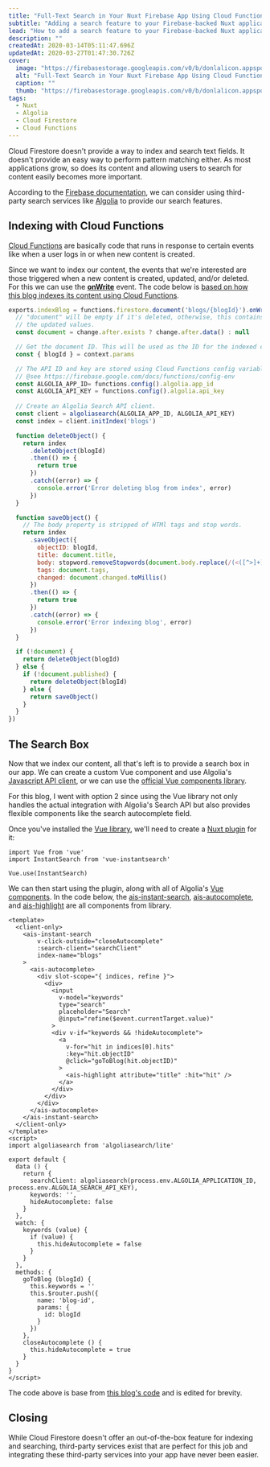```yaml
---
title: "Full-Text Search in Your Nuxt Firebase App Using Cloud Functions and Algolia"
subtitle: "Adding a search feature to your Firebase-backed Nuxt application using Algolia"
lead: "How to add a search feature to your Firebase-backed Nuxt application using Algolia"
description: ""
createdAt: 2020-03-14T05:11:47.696Z
updatedAt: 2020-03-27T01:47:30.726Z
cover: 
  image: "https://firebasestorage.googleapis.com/v0/b/donlalicon.appspot.com/o/images%2Falgolia-firestore(1).png?alt=media&token=f2b052ec-9524-4c76-b251-f40927869bf1"
  alt: "Full-Text Search in Your Nuxt Firebase App Using Cloud Functions and Algolia cover image"
  caption: ""
  thumb: "https://firebasestorage.googleapis.com/v0/b/donlalicon.appspot.com/o/images%2Falgolia-firestore(1)_thumb.png?alt=media&token=54be2e5d-050e-4f95-97b8-eedd6a88a810"
tags: 
  - Nuxt
  - Algolia
  - Cloud Firestore
  - Cloud Functions
---
```

Cloud Firestore doesn't provide a way to index and search text fields. It doesn't provide an easy way to perform pattern matching either. As most applications grow, so does its content and allowing users to search for content easily becomes more important.

According to the [Firebase documentation](https://firebase.google.com/docs/firestore/solutions/search), we can consider using third-party search services like [Algolia](https://www.algolia.com/) to provide our search features.

Indexing with Cloud Functions
-----------------------------

[Cloud Functions](https://firebase.google.com/docs/functions) are basically code that runs in response to certain events like when a user logs in or when new content is created.

Since we want to index our content, the events that we're interested are those triggered when a new content is created, updated, and/or deleted. For this we can use the [**onWrite**](https://firebase.google.com/docs/reference/functions/providers_firestore_.documentbuilder.html#on-write) event. The code below is [based on how this blog indexes its content using Cloud Functions](https://github.com/angheloko/donlalicon/blob/master/functions/index.js#L8).

```js
exports.indexBlog = functions.firestore.document('blogs/{blogId}').onWrite((change, context) => {
  // "document" will be empty if it's deleted, otherwise, this contains
  // the updated values.
  const document = change.after.exists ? change.after.data() : null

  // Get the document ID. This will be used as the ID for the indexed content.
  const { blogId } = context.params

  // The API ID and key are stored using Cloud Functions config variables.
  // @see https://firebase.google.com/docs/functions/config-env
  const ALGOLIA_APP_ID= functions.config().algolia.app_id
  const ALGOLIA_API_KEY = functions.config().algolia.api_key
  
  // Create an Algolia Search API client.
  const client = algoliasearch(ALGOLIA_APP_ID, ALGOLIA_API_KEY)
  const index = client.initIndex('blogs')

  function deleteObject() {
    return index
      .deleteObject(blogId)
      .then(() => {
        return true
      })
      .catch((error) => {
        console.error('Error deleting blog from index', error)
      })
  }

  function saveObject() {
    // The body property is stripped of HTMl tags and stop words.
    return index
      .saveObject({
        objectID: blogId,
        title: document.title,
        body: stopword.removeStopwords(document.body.replace(/(<([^>]+)>)/ig,"").split(' ')).join(' ').replace(/\s\s+/g, ' '),
        tags: document.tags,
        changed: document.changed.toMillis()
      })
      .then(() => {
        return true
      })
      .catch((error) => {
        console.error('Error indexing blog', error)
      })
  }

  if (!document) {
    return deleteObject(blogId)
  } else {
    if (!document.published) {
      return deleteObject(blogId)
    } else {
      return saveObject()
    }
  }
})
```

The Search Box
--------------

Now that we index our content, all that's left is to provide a search box in our app. We can create a custom Vue component and use Algolia's [Javascript API client](https://www.algolia.com/doc/api-client/getting-started/what-is-the-api-client/javascript/?language=javascript), or we can use the [official Vue components library](https://www.algolia.com/doc/guides/building-search-ui/what-is-instantsearch/vue/).

For this blog, I went with option 2 since using the Vue library not only handles the actual integration with Algolia's Search API but also provides flexible components like the search autocomplete field.

Once you've installed the [Vue library](https://www.algolia.com/doc/guides/building-search-ui/installation/vue/), we'll need to create a [Nuxt plugin](https://nuxtjs.org/guide/plugins/) for it:

```js[plugins/vue-instantsearch.js]
import Vue from 'vue'
import InstantSearch from 'vue-instantsearch'

Vue.use(InstantSearch)
```

We can then start using the plugin, along with all of Algolia's [Vue components](https://www.algolia.com/doc/api-reference/widgets/vue/). In the code below, the [ais-instant-search](https://www.algolia.com/doc/api-reference/widgets/instantsearch/vue/), [ais-autocomplete](https://www.algolia.com/doc/api-reference/widgets/autocomplete/vue/), and [ais-highlight](https://www.algolia.com/doc/api-reference/widgets/highlight/vue/) are all components from library.

```vue
<template>
  <client-only>
    <ais-instant-search
        v-click-outside="closeAutocomplete"
        :search-client="searchClient"
        index-name="blogs"
    >
      <ais-autocomplete>
        <div slot-scope="{ indices, refine }">
          <div>
            <input
              v-model="keywords"
              type="search"
              placeholder="Search"
              @input="refine($event.currentTarget.value)"
            >
            <div v-if="keywords && !hideAutocomplete">
              <a 
                v-for="hit in indices[0].hits"
                :key="hit.objectID"
                @click="goToBlog(hit.objectID)"
              >
                <ais-highlight attribute="title" :hit="hit" />
              </a>
            </div>
          </div>
        </div>
      </ais-autocomplete>
    </ais-instant-search>
  </client-only>
</template>
<script>
import algoliasearch from 'algoliasearch/lite'

export default {
  data () {
    return {
      searchClient: algoliasearch(process.env.ALGOLIA_APPLICATION_ID, process.env.ALGOLIA_SEARCH_API_KEY),
      keywords: '',
      hideAutocomplete: false
    }
  },
  watch: {
    keywords (value) {
      if (value) {
        this.hideAutocomplete = false
      }
    }
  },
  methods: {
    goToBlog (blogId) {
      this.keywords = ''
      this.$router.push({
        name: 'blog-id',
        params: {
          id: blogId
        }
      })
    },
    closeAutocomplete () {
      this.hideAutocomplete = true
    }
  }
}
</script>
```

The code above is base from [this blog's code](https://github.com/angheloko/donlalicon/blob/master/layouts/default.vue) and is edited for brevity.

Closing
-------

While Cloud Firestore doesn't offer an out-of-the-box feature for indexing and searching, third-party services exist that are perfect for this job and integrating these third-party services into your app have never been easier.